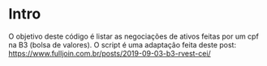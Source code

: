 # Intro

O objetivo deste código é listar as negociações de ativos feitas por um cpf na B3 (bolsa de valores). O script é uma adaptação feita deste post: https://www.fulljoin.com.br/posts/2019-09-03-b3-rvest-cei/
